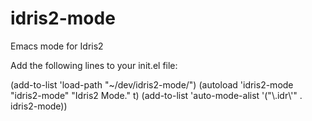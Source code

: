 # idris2-mode
Emacs mode for Idris2

Add the following lines to your init.el file:

(add-to-list 'load-path "~/dev/idris2-mode/")
(autoload 'idris2-mode "idris2-mode" "Idris2 Mode." t)
(add-to-list 'auto-mode-alist '("\\.idr\\'" . idris2-mode))
